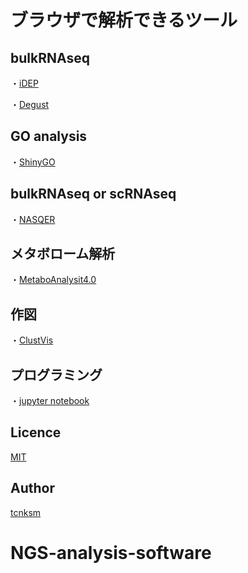 ブラウザで解析できるツール
======================================


## bulkRNAseq
・[iDEP](http://10.164.179.3/idep92/)

・[Degust](http://10.164.179.3:8001/)


## GO analysis
・[ShinyGO](http://10.164.179.3/go60/)


## bulkRNAseq or scRNAseq
・[NASQER](http://10.164.179.3:8083/)


## メタボローム解析
・[MetaboAnalysit4.0](http://10.164.179.3:8080/MetaboAnalyst/faces/home.xhtml)


## 作図
・[ClustVis](http://10.164.179.3:3737/)


## プログラミング
・[jupyter notebook](http://10.164.179.3:8888/tree)


## Licence



[MIT](https://github.com/tcnksm/tool/blob/master/LICENCE)

## Author

[tcnksm](https://github.com/tcnksm)

# NGS-analysis-software

